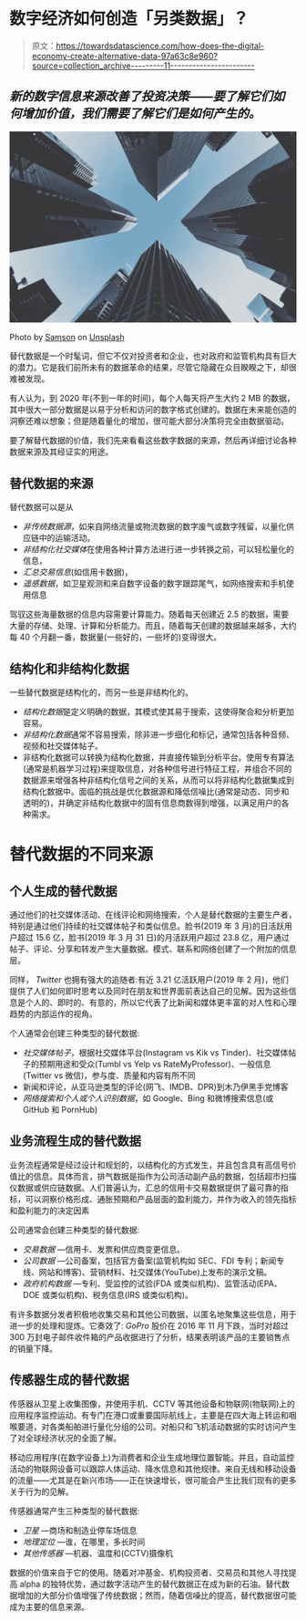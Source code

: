 # 数字经济如何创造「另类数据」？

> 原文：<https://towardsdatascience.com/how-does-the-digital-economy-create-alternative-data-97a63c8e960?source=collection_archive---------11----------------------->

## *新的数字信息来源改善了投资决策——要了解它们如何增加价值，我们需要了解它们是如何产生的。*

![](img/e7a36a96fa291930cc7e5c475acf385b.png)

Photo by [Samson](https://unsplash.com/@samsonyyc?utm_source=medium&utm_medium=referral) on [Unsplash](https://unsplash.com?utm_source=medium&utm_medium=referral)

替代数据是一个时髦词，但它不仅对投资者和企业，也对政府和监管机构具有巨大的潜力。它是我们前所未有的数据革命的结果，尽管它隐藏在众目睽睽之下，却很难被发现。

有人认为，到 2020 年(不到一年的时间)，每个人每天将产生大约 2 MB 的数据，其中很大一部分数据是以易于分析和访问的数字格式创建的。数据在未来能创造的洞察还难以想象；但是随着量化的增加，很可能大部分决策将完全由数据驱动。

要了解替代数据的价值，我们先来看看这些数字数据的来源，然后再详细讨论各种数据来源及其经证实的用途。

## 替代数据的来源

替代数据可以是从

*   *非传统数据源*，如来自网络流量或物流数据的数字废气或数字残留，以量化供应链中的运输活动。
*   *非结构化社交媒体*在使用各种计算方法进行进一步转换之前，可以轻松量化的信息，
*   *汇总交易信息*(如信用卡数据)，
*   *遥感数据*，如卫星观测和来自数字设备的数字跟踪尾气，如网络搜索和手机使用信息

驾驭这些海量数据的信息内容需要计算能力。随着每天创建近 2.5 的数据，需要大量的存储、处理、计算和分析能力。而且，随着每天创建的数据越来越多，大约每 40 个月翻一番，数据量(一些好的，一些坏的)变得很大。

## 结构化和非结构化数据

一些替代数据是结构化的，而另一些是非结构化的。

*   *结构化数据*是定义明确的数据，其模式使其易于搜索，这使得聚合和分析更加容易。
*   *非结构化数据*通常不容易搜索，除非进一步细化和标记，通常包括各种音频、视频和社交媒体帖子。
*   非结构化数据可以转换为结构化数据，并直接传输到分析平台。使用专有算法(通常是机器学习过程)来提取信息，对各种信号进行特征工程，并组合不同的数据源来增强各种非结构化信号之间的关系，从而可以将非结构化数据集成到结构化数据中。面临的挑战是优化数据源和降低信噪比(通常是动态、同步和透明的)，并确定非结构化数据中的固有信息商数得到增强，以满足用户的各种需求。

# 替代数据的不同来源

## 个人生成的替代数据

通过他们的社交媒体活动、在线评论和网络搜索，个人是替代数据的主要生产者，特别是通过他们持续的社交媒体帖子和类似信息。脸书(2019 年 3 月)的日活跃用户超过 15.6 亿，脸书(2019 年 3 月 31 日)的月活跃用户超过 23.8 亿，用户通过帖子、评论、分享和转发产生大量数据。模式、联系和网络创建了一个附加的信息层。

同样， *Twitter* 也拥有强大的追随者:有近 3.21 亿活跃用户(2019 年 2 月)，他们提供了人们如何即时思考以及同时在朋友和世界面前表达自己的见解。因为这些信息是个人的、即时的、有意的，所以它代表了比新闻和媒体更丰富的对人性和心理趋势的内部运作的视角。

个人通常会创建三种类型的替代数据:

*   *社交媒体帖子*，根据社交媒体平台(Instagram vs Kik vs Tinder)、社交媒体帖子的预期用途和受众(Tumbl vs Yelp vs RateMyProfessor)、一般信息(Twitter vs 微信)，参与度、质量和内容有所不同
*   新闻和评论，从亚马逊类型的评论(网飞、IMDB、DPR)到木乃伊黑手党博客
*   *网络搜索和个人或个人识别数据*，如 Google、Bing 和微博搜索信息(或 GitHub 和 PornHub)

## 业务流程生成的替代数据

业务流程通常是经过设计和规划的，以结构化的方式发生，并且包含具有高信号价值比的信息。具体而言，排气数据是指作为公司活动副产品的数据，包括超市扫描仪数据或供应链数据。人们普遍认为，汇总的信用卡交易数据提供了最可靠的指标，可以洞察价格形成、通胀预期和产品层面的盈利能力，并作为收入的领先指标和盈利能力的决定因素

公司通常会创建三种类型的替代数据:

*   *交易数据* —信用卡、发票和供应商变更信息。
*   *公司数据* —公司备案，包括官方备案(监管机构如 SEC、FDI 专利；新闻专线、网站和博客)、营销材料、社交媒体(YouTube)上发布的演示文稿。
*   *政府机构数据* —专利、受监控的试验(FDA 或类似机构)、监管活动(EPA、DOE 或类似机构)、税务信息(IRS 或类似机构)。

有许多数据分发者积极地收集交易和其他公司数据，以匿名地聚集这些信息，用于进一步的处理和提炼。它奏效了: *GoPro* 股价在 2016 年 11 月下跌，当时对超过 300 万封电子邮件收件箱的产品收据进行了分析，结果表明该产品的主要销售点的销量下降。

## 传感器生成的替代数据

传感器从卫星上收集图像，并使用手机、CCTV 等其他设备和物联网(物联网)上的应用程序监控运动。有专门在港口或重要国际航线上，主要是在四大海上转运和咽喉要道，对各类船舶进行量化分组的公司。对船只和飞机活动数据的实时访问产生了对全球经济状况的全面了解。

移动应用程序(在数字设备上)为消费者和企业生成地理位置智能。并且，自动监控活动的物联网设备可以跟踪人体运动、降水信息和其他规律。来自无线和移动设备的流量——尤其是在新兴市场——正在快速增长，很可能会产生比我们现有的更多关于行为的见解。

传感器通常产生三种类型的替代数据:

*   *卫星* —商场和制造业停车场信息
*   *地理定位* —谁，在哪里，多长时间
*   *其他传感器* —机器、温度和(CCTV)摄像机

数据的价值来自于它的使用。随着对冲基金、机构投资者、交易员和其他人寻找提高 alpha 的独特优势，通过数字活动产生的替代数据正在成为新的石油。替代数据增加的大部分价值增强了传统数据；然而，随着信噪比的提高，替代数据很可能成为主要的信息来源。